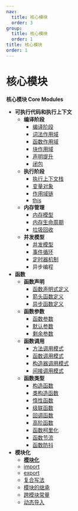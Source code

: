 ```yaml
---
nav:
  title: 核心模块
  order: 3
group:
  title: 核心模块
  order: 1
title: 核心模块
order: 1
---
```


# 核心模块

**核心模块 Core Modules**

- **可执行代码和执行上下文**
  - **编译阶段**
    - [编译阶段](/core-modules/executable-code-and-execution-contexts/compilation/compilation)
    - [词法作用域](/core-modules/executable-code-and-execution-contexts/compilation/lexical-scope)
    - [函数作用域](/core-modules/executable-code-and-execution-contexts/compilation/function-as-scopes)
    - [块作用域](/core-modules/executable-code-and-execution-contexts/compilation/blocks-as-scopes)
    - [声明提升](/core-modules/executable-code-and-execution-contexts/compilation/hoisting)
    - [闭包](/core-modules/executable-code-and-execution-contexts/compilation/closures)
  - **执行阶段**
    - [执行上下文栈](/core-modules/executable-code-and-execution-contexts/execution/execution-context-stack)
    - [变量对象](/core-modules/executable-code-and-execution-contexts/execution/variable-object)
    - [作用域链](/core-modules/executable-code-and-execution-contexts/execution/scope-chain)
    - [this](/core-modules/executable-code-and-execution-contexts/execution/this)
  - **内存管理**
    - [内存模型](/core-modules/executable-code-and-execution-contexts/memory-management/memory-model)
    - [内存生命周期](/core-modules/executable-code-and-execution-contexts/memory-management/memory-life-cycle)
    - [垃圾回收](/core-modules/executable-code-and-execution-contexts/memory-management/garbage-collection)
  - **并发模型**
    - [并发模型](/core-modules/executable-code-and-execution-contexts/concurrency-model/concurrency-model)
    - [事件循环](/core-modules/executable-code-and-execution-contexts/concurrency-model/event-loop)
    - [定时器机制](/core-modules/executable-code-and-execution-contexts/concurrency-model/timers-mechanism)
    - 异步编程
- **函数**
  - **函数声明**
    - [函数声明式定义](/core-modules/ecmascript-function-objects/function-declarations/function-definitions)
    - [箭头函数定义](/core-modules/ecmascript-function-objects/function-declarations/arrow-function-definitions)
    - [异步函数定义](/core-modules/ecmascript-function-objects/function-declarations/async-function-definitions)
  - **函数参数**
    - [函数参数](/core-modules/ecmascript-function-objects/function-arguments/function-parameters)
    - [默认参数](/core-modules/ecmascript-function-objects/function-arguments/default-parameters)
    - [剩余参数](/core-modules/ecmascript-function-objects/function-arguments/rest-parameters)
  - **函数调用**
    - [方法调用模式](/core-modules/ecmascript-function-objects/function-calls/method-invocation-pattern)
    - [函数调用模式](/core-modules/ecmascript-function-objects/function-calls/function-invocation-pattern)
    - [构造器调用模式](/core-modules/ecmascript-function-objects/function-calls/constructor-invocation-pattern)
    - [间接调用模式](/core-modules/ecmascript-function-objects/function-calls/apply-invocation-pattern)
  - **函数类型**
    - [构造函数](/core-modules/ecmascript-function-objects/function-types/structure-function)
    - [类构造函数](/core-modules/ecmascript-function-objects/function-types/class-structure-function)
    - [惰性函数](/core-modules/ecmascript-function-objects/function-types/lazy-function)
    - [级联函数](/core-modules/ecmascript-function-objects/function-types/cascade-function)
    - [回调函数](/core-modules/ecmascript-function-objects/function-types/callback-function)
    - [高阶函数](/core-modules/ecmascript-function-objects/function-types/hight-order-function)
    - [函数柯里化](/core-modules/ecmascript-function-objects/function-types/function-currying)
    - [函数节流](/core-modules/ecmascript-function-objects/function-types/throttle)
    - [函数防抖](/core-modules/ecmascript-function-objects/function-types/debounce)
- **模块化**
  - [**模块化**](/core-modules/modularization/modularization)
  - [import](/core-modules/modularization/import)
  - [export](/core-modules/modularization/export)
  - [复合写法](/core-modules/modularization/compound)
  - [模块的继承](/core-modules/modularization/module-inheritance)
  - [跨模块常量](/core-modules/modularization/cross-module-constant)
  - [动态导入](/core-modules/modularization/dynamic-import)
